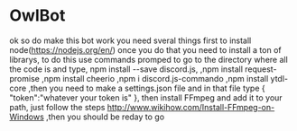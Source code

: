 # OwlBot
ok so do make this bot work you need sveral things first to install node(https://nodejs.org/en/) 
once you do that you need to install a ton of librarys, to do this use commands promped to go to the directory where all the code is and type,
npm install --save discord.js,
        ,npm install request-promise
        ,npm install cheerio
        ,npm i discord.js-commando
        ,npm install ytdl-core
,then you need to make a settings.json file and in that file type
{
    "token":"whatever your token is"
},
then install FFmpeg and add it to your path, just follow the steps 
http://www.wikihow.com/Install-FFmpeg-on-Windows
,then you should be reday to go 
